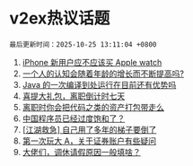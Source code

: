# v2ex热议话题

`最后更新时间：2025-10-25 13:11:04 +0800`

1. [iPhone 新用户应不应该买 Apple watch](https://www.v2ex.com/t/1168164)
1. [一个人的认知会随着年龄的增长而不断提高吗?](https://www.v2ex.com/t/1168137)
1. [Java 的一次编译到处运行在目前还有优势吗](https://www.v2ex.com/t/1168179)
1. [喜提大礼包，离职倒计时七天](https://www.v2ex.com/t/1168128)
1. [离职时你会把代码之类的资产打包带走么](https://www.v2ex.com/t/1168247)
1. [中国程序员已经过度饱和了？](https://www.v2ex.com/t/1168148)
1. [[江湖救急] 自己用了多年的梯子要倒了](https://www.v2ex.com/t/1168274)
1. [第一次玩大 A，关于证券账户有些疑问](https://www.v2ex.com/t/1168141)
1. [大佬们，调休请假原因一般填啥？](https://www.v2ex.com/t/1168194)

